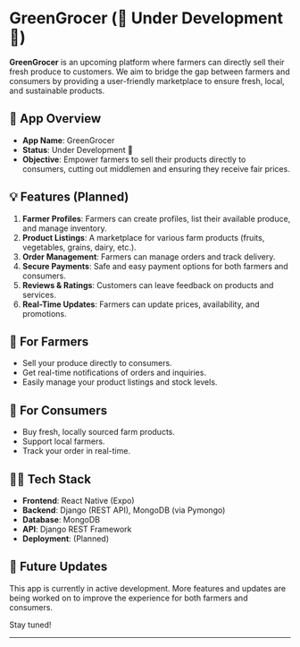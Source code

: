 # GreenGrocer (🚧 Under Development 🚧)

**GreenGrocer** is an upcoming platform where farmers can directly sell their fresh produce to customers. We aim to bridge the gap between farmers and consumers by providing a user-friendly marketplace to ensure fresh, local, and sustainable products.

## 📱 App Overview

- **App Name**: GreenGrocer
- **Status**: Under Development 🚧
- **Objective**: Empower farmers to sell their products directly to consumers, cutting out middlemen and ensuring they receive fair prices.

## 💡 Features (Planned)

1. **Farmer Profiles**: Farmers can create profiles, list their available produce, and manage inventory.
2. **Product Listings**: A marketplace for various farm products (fruits, vegetables, grains, dairy, etc.).
3. **Order Management**: Farmers can manage orders and track delivery.
4. **Secure Payments**: Safe and easy payment options for both farmers and consumers.
5. **Reviews & Ratings**: Customers can leave feedback on products and services.
6. **Real-Time Updates**: Farmers can update prices, availability, and promotions.

## 🚜 For Farmers

- Sell your produce directly to consumers.
- Get real-time notifications of orders and inquiries.
- Easily manage your product listings and stock levels.

## 🛒 For Consumers

- Buy fresh, locally sourced farm products.
- Support local farmers.
- Track your order in real-time.

## 👩‍💻 Tech Stack

- **Frontend**: React Native (Expo)
- **Backend**: Django (REST API), MongoDB (via Pymongo)
- **Database**: MongoDB
- **API**: Django REST Framework
- **Deployment**: (Planned)

## 🚀 Future Updates

This app is currently in active development. More features and updates are being worked on to improve the experience for both farmers and consumers.

Stay tuned!

----
